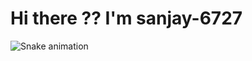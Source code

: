 # Hi there ?? I'm sanjay-6727

![Snake animation](https://github.com/sanjay-6727/sanjay-6727/blob/output/dist/snake.svg)
